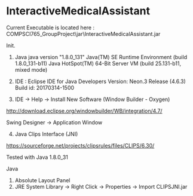 # InteractiveMedicalAssistant

Current Executable is located here : COMPSCI765_GroupProject\jar\InteractiveMedicalAssistant.jar

Init.

1. Java
java version "1.8.0_131"
Java(TM) SE Runtime Environment (build 1.8.0_131-b11)
Java HotSpot(TM) 64-Bit Server VM (build 25.131-b11, mixed mode)

2. IDE :
Eclipse IDE for Java Developers
Version: Neon.3 Release (4.6.3)
Build id: 20170314-1500

3. IDE -> Help -> Install New Software (Window Builder - Oxygen)

http://download.eclipse.org/windowbuilder/WB/integration/4.7/

Swing Designer -> Application Window

4. Java Clips Interface (JNI)

https://sourceforge.net/projects/clipsrules/files/CLIPS/6.30/

Tested with Java 1.8.0_31

Java
1. Absolute Layout Panel
2. JRE System Library -> Right Click -> Properties -> Import CLIPSJNI.jar
